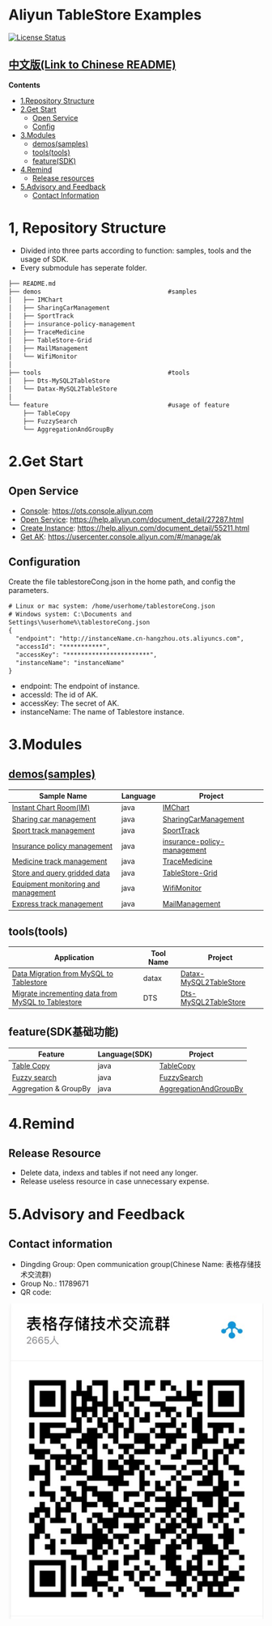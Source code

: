 # Aliyun TableStore Examples

[![License Status](https://img.shields.io/badge/license-apache2-brightgreen.svg)](https://travis-ci.org/aliyun/aliyun-tablestore-nodejs-sdk)
## [中文版(Link to Chinese README)](README.md)

**Contents**
- [1.Repository Structure](#1%E9%A1%B9%E7%9B%AE%E7%BB%93%E6%9E%84)
- [2.Get Start](#2%E5%BC%80%E9%80%9A%E4%B8%8E%E9%85%8D%E7%BD%AE)
  - [Open Service](#%E5%BC%80%E9%80%9A%E6%9C%8D%E5%8A%A1%E5%88%9B%E5%BB%BA%E5%AE%9E%E4%BE%8B%E8%8E%B7%E5%8F%96ak)
  - [Config](#%E5%AE%8C%E6%88%90%E9%85%8D%E7%BD%AE)
- [3.Modules](#3%E6%A0%B7%E4%BE%8B%E7%BB%9F%E8%AE%A1)
  - [demos(samples)](#demos%E5%9C%BA%E6%99%AF%E6%A0%B7%E4%BE%8B)
  - [tools(tools)](#tools%E8%BF%81%E7%A7%BB%E8%AE%A1%E7%AE%97%E7%AD%89%E5%B7%A5%E5%85%B7)
  - [feature(SDK)](#featuresdk%E5%9F%BA%E7%A1%80%E5%8A%9F%E8%83%BD)
- [4.Remind](#4%E4%BD%BF%E7%94%A8%E6%8F%90%E9%86%92)
  - [Release resources](#%E8%B5%84%E6%BA%90%E9%87%8A%E6%94%BE)
- [5.Advisory and Feedback](#5%E5%92%A8%E8%AF%A2%E7%AD%94%E7%96%91%E5%8F%8D%E9%A6%88)
  - [Contact Information](#%E8%81%94%E7%B3%BB%E6%96%B9%E5%BC%8F)


# 1, Repository Structure
- Divided into three parts according to function: samples, tools and the usage of SDK.
- Every submodule has seperate folder.

```
├── README.md
├── demos                                   #samples
│   ├── IMChart
│   ├── SharingCarManagement
│   ├── SportTrack
│   ├── insurance-policy-management
│   ├── TraceMedicine
│   ├── TableStore-Grid
│   ├── MailManagement
│   └── WifiMonitor
│
├── tools                                   #tools
│   ├── Dts-MySQL2TableStore
│   └── Datax-MySQL2TableStore
│
└── feature                                 #usage of feature
    ├── TableCopy
    ├── FuzzySearch
    └── AggregationAndGroupBy
```

# 2.Get Start
## Open Service
- [Console](https://ots.console.aliyun.com): https://ots.console.aliyun.com
- [Open Service](https://help.aliyun.com/document_detail/27287.html): https://help.aliyun.com/document_detail/27287.html
- [Create Instance](https://help.aliyun.com/document_detail/55211.html): https://help.aliyun.com/document_detail/55211.html
- [Get AK](https://usercenter.console.aliyun.com/#/manage/ak): https://usercenter.console.aliyun.com/#/manage/ak

## Configuration
Create the file tablestoreCong.json in the home path, and config the parameters.
```
# Linux or mac system: /home/userhome/tablestoreCong.json
# Windows system: C:\Documents and Settings\%userhome%\tablestoreCong.json
{
  "endpoint": "http://instanceName.cn-hangzhou.ots.aliyuncs.com",
  "accessId": "***********",
  "accessKey": "***********************",
  "instanceName": "instanceName"
}
```
- endpoint: The endpoint of instance.
- accessId: The id of AK.
- accessKey: The secret of AK.
- instanceName: The name of Tablestore instance.

# 3.Modules

## [demos(samples)](/demos)
Sample Name | Language | Project
--- | --- | ---
[Instant Chart Room(IM)](https://yq.aliyun.com/articles/710363) | java | [IMChart](/demos/ImChart)
[Sharing car management](https://yq.aliyun.com/articles/703177) | java | [SharingCarManagement](/demos/SharingCarManagement)
[Sport track management](https://yq.aliyun.com/articles/702482) | java | [SportTrack](/demos/SportTrack)
[Insurance policy management](https://yq.aliyun.com/articles/699669) | java | [insurance-policy-management](/demos/insurance-policy-management)
[Medicine track management](https://yq.aliyun.com/articles/699636) | java | [TraceMedicine](/demos/TraceMedicine)
[Store and query gridded data](https://yq.aliyun.com/articles/698313) | java | [TableStore-Grid](/demos/TableStore-Grid)
[Equipment monitoring and management](https://yq.aliyun.com/articles/698591) | java | [WifiMonitor](/demos/WifiMonitor)
[Express track management](https://yq.aliyun.com/articles/698551) | java | [MailManagement](/demos/MailManagement)

## tools(tools)
Application | Tool Name | Project
--- | --- | ---
[Data Migration from MySQL to Tablestore](https://yq.aliyun.com/articles/698973) | datax | [Datax-MySQL2TableStore](/tools/Datax-MySQL2TableStore)
[Migrate incrementing data from MySQL to Tablestore](https://yq.aliyun.com/articles/708325) | DTS | [Dts-MySQL2TableStore](/tools/Dts-MySQL2TableStore)

## feature(SDK基础功能)
Feature | Language(SDK) | Project
--- | --- | ---
[Table Copy](https://yq.aliyun.com/articles/706791) | java | [TableCopy](/feature/TableCopy)
[Fuzzy search](https://yq.aliyun.com/articles/703707) | java | [FuzzySearch](/feature/FuzzySearch)
Aggregation & GroupBy | java | [AggregationAndGroupBy](/feature/AggregationAndGroupBy)


# 4.Remind

## Release Resource
- Delete data, indexs and tables if not need any longer.
- Release useless resource in case unnecessary expense.


# 5.Advisory and Feedback
## Contact information
- Dingding Group: Open communication group(Chinese Name: 表格存储技术交流群)
- Group No.: 11789671
- QR code:

![QR code](image/QRcode.png)
